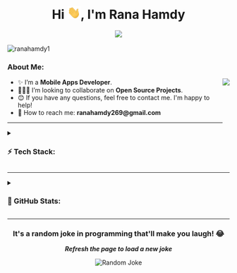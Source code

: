 <h1 align="center">Hi <img src="https://raw.githubusercontent.com/ABSphreak/ABSphreak/master/gifs/Hi.gif" width="30px">, I'm Rana Hamdy</h1>

<p align="center">
  <a href="https://github.com/Ratheshan03/readme-typing-svg">
    <img src="https://readme-typing-svg.herokuapp.com?lines=Software+Engineer;Mobile+Developer;Aspiring+Learner&center=true&width=500&height=50">
  </a>
</p>

<p align="left">
  <img src="https://komarev.com/ghpvc/?username=ranahamdy1&label=Profile%20views&color=0e75b6&style=flat" alt="ranahamdy1" />
</p>

<h3>About Me:</h3>
  <img align="right" widht="300" height="200" src="https://github.com/Adam-pw/Adam-pw/blob/main/animation_500_kxa883sd.gif" />
<ul>
  <li>✨ I’m a <strong>Mobile Apps Developer</strong>.</li>
  <li>👯🏻‍♀️ I’m looking to collaborate on <strong>Open Source Projects</strong>.</li>
  <li>😊 If you have any questions, feel free to contact me. I'm happy to help!</li>
  <li>📧 How to reach me: <strong>ranahamdy269@gmail.com</strong></li>
</ul>


---

<details>
  <summary><h3>⚡ Tech Stack:</h3></summary>
  <br>
  <a href="https://www.flutter.dev" target="_blank"><img height="30" src="https://www.vectorlogo.zone/logos/flutterio/flutterio-icon.svg"></a>
  <a href="https://dart.dev/" target="_blank"><img height="30" src="https://upload.wikimedia.org/wikipedia/commons/9/91/Dart-logo-icon.svg"></a>
  <a href="https://developer.android.com/studio" target="_blank"><img height="30" src="https://upload.wikimedia.org/wikipedia/commons/e/e3/Android_Studio_Icon_%282014-2019%29.svg"></a>
  <a href="https://www.getpostman.com/" target="_blank"><img height="30" src="https://www.vectorlogo.zone/logos/getpostman/getpostman-icon.svg"></a>
  <a href="https://firebase.google.com/" target="_blank"><img height="30" src="https://www.vectorlogo.zone/logos/firebase/firebase-icon.svg"></a>
  <a href="https://git-scm.com/" target="_blank"><img height="30" src="https://www.vectorlogo.zone/logos/git-scm/git-scm-icon.svg"></a>
  <a href="https://wwwcplusplus.com/" target="_blank"><img height="30" src="https://upload.wikimedia.org/wikipedia/commons/1/18/ISO_C%2B%2B_Logo.svg"></a>
  <a href="https://learn.microsoft.com/en-us/dotnet/csharp/" target="_blank"><img height="30" src="https://upload.wikimedia.org/wikipedia/commons/b/bd/Logo_C_sharp.svg"></a>
</details>

---

<details>
  <summary><h3>🚀 GitHub Stats:</h3></summary>
  <br>
  <p align="center">
    <a href="https://github.com/ranahamdy1">
      <img align="center" height="175px" src="https://github-readme-stats.vercel.app/api?username=ranahamdy1&show_icons=true&hide_border=true&title_color=279EFF&amp&icon_color=279EFF&amp&text_color=FFFFFF&amp&bg_color=272829&count_private=true&include_all_commits=true"/>
    </a>
    <a href="https://github.com/ranahamdy1">
      <img align="center" height="175px" src="https://github-readme-stats.vercel.app/api/top-langs/?username=ranahamdy1&text_color=FFFFFF&bg_color=272829&title_color=279EFF&langs_count=15&layout=compact&hide_border=true"/>
    </a>
  </p>
  <div align="center">
    <a href="https://git.io/streak-stats">
      <img src="https://streak-stats.demolab.com?user=ranahamdy1&theme=gruvbox-duo&hide_border=true&border_radius=5&date_format=M%20j%5B%2C%20Y%5D&background=272829&stroke=F94C10&ring=F94C10&fire=F94C10&currStreakNum=279EFF&sideNums=279EFF&currStreakLabel=FFFFFF&sideLabels=FFFFFF&dates=FFFFFF&excludeDaysLabel=FFFFFF" alt="GitHub Streak">
    </a>
  </div>
</details>

---

<div align="center">
  <h3>It's a random joke in programming that'll make you laugh! 😂</h3>
  <p align="center"><i><b>Refresh the page to load a new joke</b></i></p>
  <img src="https://readme-jokes.vercel.app/api?theme=react" alt="Random Joke">
</div>
